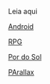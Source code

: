 Leia aqui

<link href="https://asherbena.github.io/portifolio/siteandroid/index.html">

 <a href="https://asherbena.github.io/portifolio/siteandroid/index.html">Android</a>

 <a href="https://asherbena.github.io/portifolio/Randomizador/html/index.html">RPG</a>

 <a href="https://asherbena.github.io/portifolio/ex_animation_sol/index.html">Por do Sol</a>

  <a href="https://asherbena.github.io/portifolio/ex_parallax/index.html">PArallax</a>